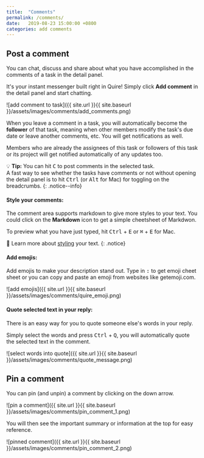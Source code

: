 ```yaml
---
title:  "Comments"
permalink: /comments/
date:   2019-08-23 15:00:00 +0800
categories: add comments
---
```

## Post a comment

You can chat, discuss and share about what you have accomplished in the comments of a task in the detail panel.

It's your instant messenger built right in Quire! Simply click **Add comment** in the detail panel and start chatting.

![add comment to task]({{ site.url }}{{ site.baseurl }}/assets/images/comments/add_comments.png)

When you leave a comment in a task, you will automatically become the **follower** of that task, meaning when other members modify the task's due date or leave another comments, etc. You will get notifications as well. 

Members who are already the assignees of this task or followers of this task or its project will get notified automatically of any updates too.

💡 **Tip:** You can hit <kbd>C</kbd> to post comments in the selected task.<br>
A fast way to see whether the tasks have comments or not without opening the detail panel is to hit <kbd>Ctrl</kbd> (or <kbd>Alt</kbd> for Mac) for toggling on the breadcrumbs. 
{: .notice--info}

#### Style your comments:

The comment area supports markdown to give more styles to your text. You could click on the **Markdown** icon to get a simple cheetsheet of Markdwon.

To preview what you have just typed, hit <kbd>Ctrl</kbd> + <kbd>E</kbd> or <kbd>⌘</kbd> + <kbd>E</kbd> for Mac.

🔖 Learn more about [styling](/guide/styling/) your text. 
{: .notice}

#### Add emojis:

Add emojis to make your description stand out. Type in <kbd>:</kbd> to get emoji cheet sheet or you can copy and paste an emoji from websites like getemoji.com. 

![add emojis]({{ site.url }}{{ site.baseurl }}/assets/images/comments/quire_emoji.png)

#### Quote selected text in your reply:

There is an easy way for you to quote someone else's words in your reply.

Simply select the words and press <kbd>Ctrl</kbd> + <kbd>Q</kbd>, you will automatically quote the selected text in the comment.

![select words into quote]({{ site.url }}{{ site.baseurl }}/assets/images/comments/quote_message.png)


## Pin a comment

You can pin (and unpin) a comment by clicking on the down arrow. 

![pin a comment]({{ site.url }}{{ site.baseurl }}/assets/images/comments/pin_comment_1.png)

You will then see the important summary or information at the top for easy reference.

![pinned comment]({{ site.url }}{{ site.baseurl }}/assets/images/comments/pin_comment_2.png)